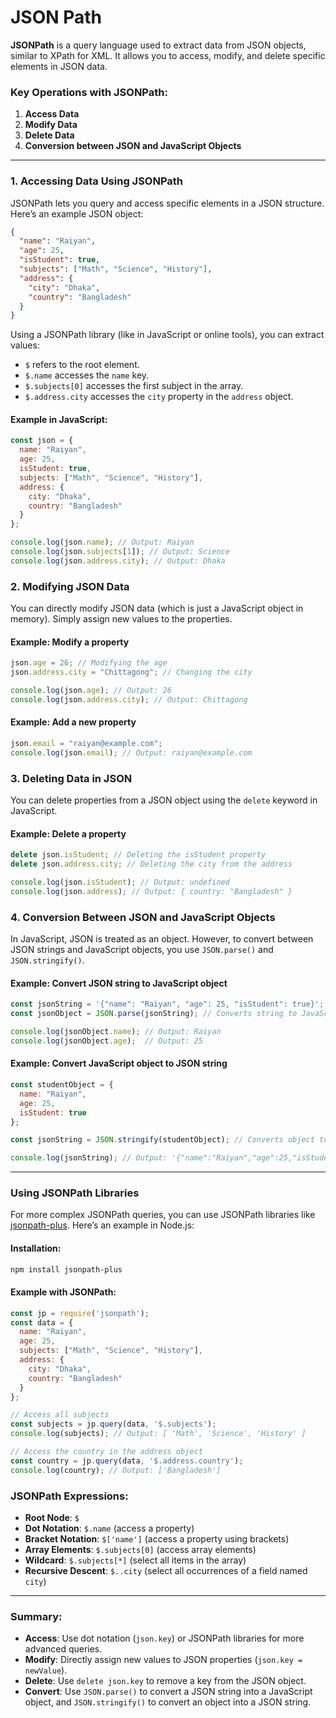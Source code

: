 # JSON Path

**JSONPath** is a query language used to extract data from JSON objects, similar to XPath for XML. It allows you to access, modify, and delete specific elements in JSON data.

### Key Operations with JSONPath:
1. **Access Data**
2. **Modify Data**
3. **Delete Data**
4. **Conversion between JSON and JavaScript Objects**

---

### 1. **Accessing Data Using JSONPath**
JSONPath lets you query and access specific elements in a JSON structure. Here’s an example JSON object:

```json
{
  "name": "Raiyan",
  "age": 25,
  "isStudent": true,
  "subjects": ["Math", "Science", "History"],
  "address": {
    "city": "Dhaka",
    "country": "Bangladesh"
  }
}
```

Using a JSONPath library (like in JavaScript or online tools), you can extract values:

- `$` refers to the root element.
- `$.name` accesses the `name` key.
- `$.subjects[0]` accesses the first subject in the array.
- `$.address.city` accesses the `city` property in the `address` object.

#### Example in JavaScript:

```js
const json = {
  name: "Raiyan",
  age: 25,
  isStudent: true,
  subjects: ["Math", "Science", "History"],
  address: {
    city: "Dhaka",
    country: "Bangladesh"
  }
};

console.log(json.name); // Output: Raiyan
console.log(json.subjects[1]); // Output: Science
console.log(json.address.city); // Output: Dhaka
```

### 2. **Modifying JSON Data**
You can directly modify JSON data (which is just a JavaScript object in memory). Simply assign new values to the properties.

#### Example: Modify a property

```js
json.age = 26; // Modifying the age
json.address.city = "Chittagong"; // Changing the city

console.log(json.age); // Output: 26
console.log(json.address.city); // Output: Chittagong
```

#### Example: Add a new property

```js
json.email = "raiyan@example.com";
console.log(json.email); // Output: raiyan@example.com
```

### 3. **Deleting Data in JSON**
You can delete properties from a JSON object using the `delete` keyword in JavaScript.

#### Example: Delete a property

```js
delete json.isStudent; // Deleting the isStudent property
delete json.address.city; // Deleting the city from the address

console.log(json.isStudent); // Output: undefined
console.log(json.address); // Output: { country: "Bangladesh" }
```

### 4. **Conversion Between JSON and JavaScript Objects**
In JavaScript, JSON is treated as an object. However, to convert between JSON strings and JavaScript objects, you use `JSON.parse()` and `JSON.stringify()`.

#### Example: Convert JSON string to JavaScript object

```js
const jsonString = '{"name": "Raiyan", "age": 25, "isStudent": true}';
const jsonObject = JSON.parse(jsonString); // Converts string to JavaScript object

console.log(jsonObject.name); // Output: Raiyan
console.log(jsonObject.age);  // Output: 25
```

#### Example: Convert JavaScript object to JSON string

```js
const studentObject = {
  name: "Raiyan",
  age: 25,
  isStudent: true
};

const jsonString = JSON.stringify(studentObject); // Converts object to JSON string

console.log(jsonString); // Output: '{"name":"Raiyan","age":25,"isStudent":true}'
```

---

### Using JSONPath Libraries
For more complex JSONPath queries, you can use JSONPath libraries like [jsonpath-plus](https://github.com/JSONPath-Plus/JSONPath). Here’s an example in Node.js:

#### Installation:
```bash
npm install jsonpath-plus
```

#### Example with JSONPath:

```js
const jp = require('jsonpath');
const data = {
  name: "Raiyan",
  age: 25,
  subjects: ["Math", "Science", "History"],
  address: {
    city: "Dhaka",
    country: "Bangladesh"
  }
};

// Access all subjects
const subjects = jp.query(data, '$.subjects');
console.log(subjects); // Output: [ 'Math', 'Science', 'History' ]

// Access the country in the address object
const country = jp.query(data, '$.address.country');
console.log(country); // Output: ['Bangladesh']
```

### JSONPath Expressions:
- **Root Node**: `$`
- **Dot Notation**: `$.name` (access a property)
- **Bracket Notation**: `$['name']` (access a property using brackets)
- **Array Elements**: `$.subjects[0]` (access array elements)
- **Wildcard**: `$.subjects[*]` (select all items in the array)
- **Recursive Descent**: `$..city` (select all occurrences of a field named `city`)

---

### Summary:
- **Access**: Use dot notation (`json.key`) or JSONPath libraries for more advanced queries.
- **Modify**: Directly assign new values to JSON properties (`json.key = newValue`).
- **Delete**: Use `delete json.key` to remove a key from the JSON object.
- **Convert**: Use `JSON.parse()` to convert a JSON string into a JavaScript object, and `JSON.stringify()` to convert an object into a JSON string.